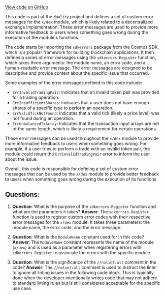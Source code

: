 [View code on GitHub](https://github.com/duality-labs/duality/types/errors.go)

This code is part of the `duality` project and defines a set of custom error messages for the `x/dex` module, which is likely related to a decentralized exchange implementation. These error messages are used to provide more informative feedback to users when something goes wrong during the execution of the module's functions.

The code starts by importing the `sdkerrors` package from the Cosmos SDK, which is a popular framework for building blockchain applications. It then defines a series of error messages using the `sdkerrors.Register` function, which takes three arguments: the module name, an error code, and a human-readable error message. The error messages are designed to be descriptive and provide context about the specific issue that occurred.

Some examples of the error messages defined in this code include:

- `ErrInvalidTradingPair`: Indicates that an invalid token pair was provided for a trading operation.
- `ErrInsufficientShares`: Indicates that a user does not have enough shares of a specific type to perform an operation.
- `ErrValidTickNotFound`: Indicates that a valid tick (likely a price level) was not found during an operation.
- `ErrUnbalancedTxArray`: Indicates that the transaction input arrays are not of the same length, which is likely a requirement for certain operations.

These error messages can be used throughout the `x/dex` module to provide more informative feedback to users when something goes wrong. For example, if a user tries to perform a trade with an invalid token pair, the module could return the `ErrInvalidTradingPair` error to inform the user about the issue.

Overall, this code is responsible for defining a set of custom error messages that can be used by the `x/dex` module to provide better feedback to users when something goes wrong during the execution of its functions.
## Questions: 
 1. **Question**: What is the purpose of the `sdkerrors.Register` function and what are the parameters it takes?
   **Answer**: The `sdkerrors.Register` function is used to register custom error codes with their respective error messages for the `x/dex` module. It takes three parameters: the module name, the error code, and the error message.

2. **Question**: What is the `ModuleName` constant used for in this code?
   **Answer**: The `ModuleName` constant represents the name of the module (`x/dex`) and is used as a parameter when registering errors with `sdkerrors.Register` to associate the errors with the specific module.

3. **Question**: What is the significance of the `//nolint:all` comment in the code?
   **Answer**: The `//nolint:all` comment is used to instruct the linter to ignore all linting issues in the following code block. This is typically done when the developer intentionally writes code that may not adhere to standard linting rules but is still considered acceptable for the specific use case.